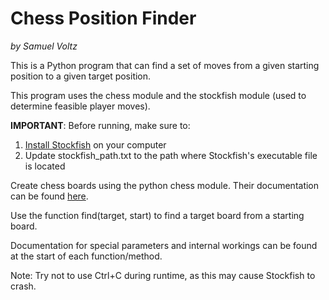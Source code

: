 Chess Position Finder
=====================
*by Samuel Voltz*

This is a Python program that can find a set of moves from a given starting position to a given target position.

This program uses the chess module and the stockfish module (used to determine feasible player moves).

**IMPORTANT**: Before running, make sure to:
1. [Install Stockfish](https://stockfishchess.org/) on your computer
2. Update stockfish_path.txt to the path where Stockfish's executable file is located

Create chess boards using the python chess module. Their documentation can be found [here](https://python-chess.readthedocs.io/en/latest/index.html).

Use the function find(target, start) to find a target board from a starting board.

Documentation for special parameters and internal workings can be found at the start of each function/method.

Note: Try not to use Ctrl+C during runtime, as this may cause Stockfish to crash.
